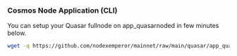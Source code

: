 ### Cosmos Node Application (CLI)
You can setup your Quasar fullnode on app_quasarnoded in few minutes below.
```bash
wget -q https://github.com/nodexemperor/mainnet/raw/main/quasar/app_quasarnoded_installer && bash app_quasarnoded_installer
```
